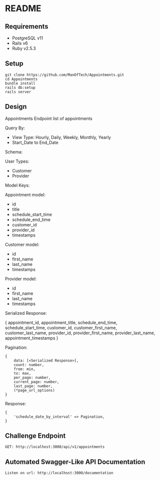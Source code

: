 # README

## Requirements

- PostgreSQL v11
- Rails v6
- Ruby v2.5.3

## Setup

```
git clone https://github.com/ManOfTech/Appointments.git
cd Appointments
bundle install
rails db:setup
rails server
```

## Design

Appointments Endpoint list of appointments

Query By:

- View Type: Hourly, Daily, Weekly, Monthly, Yearly
- Start_Date to End_Date

Schema:

User Types:
- Customer
- Provider

Model Keys:

Appointment model:
- id
- title
- schedule_start_time
- schedule_end_time
- customer_id
- provider_id
- timestamps

Customer model:
- id
- first_name
- last_name
- timestamps

Provider model:
- id
- first_name
- last_name
- timestamps

Serialized Response:

{
    appointment_id,
    appointment_title,
    schedule_end_time,
    schedule_start_time,
    customer_id,
    customer_first_name,
    customer_last_name,
    provider_id,
    provider_first_name,
    provider_last_name,
    appointment_timestamps
}

Pagination:

```
{
    data: [<Serialized Response>],
    count: number,
    from: min,
    to: max,
    per_page: number,
    current_page: number,
    last_page: number,
    (*page_url_options)
}
```

Response:

```
{
    'schedule_date_by_interval' => Pagination,
}
```

## Challenge Endpoint

```
GET: http://localhost:3000/api/v1/appointments
```

## Automated Swagger-Like API Documentation

```
Listen on url: http://localhost:3000/documentation
```
